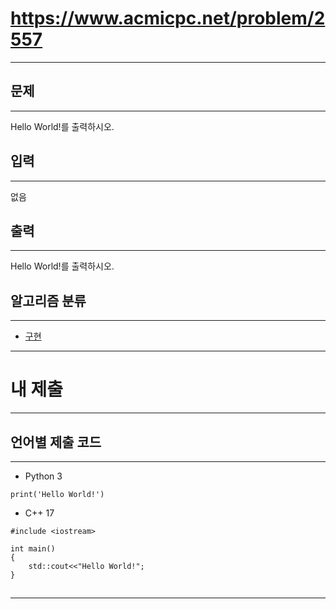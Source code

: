 # https://www.acmicpc.net/problem/2557
---

## 문제
---
Hello World!를 출력하시오.

## 입력
---
없음

## 출력
---
Hello World!를 출력하시오.

## 알고리즘 분류
---
- [구현](https://www.acmicpc.net/problem/tag/102)

---
# 내 제출
---
## 언어별 제출 코드
---
- Python 3
```
print('Hello World!')
```

- C++ 17
```
#include <iostream>

int main()
{
    std::cout<<"Hello World!";
}
```

## 
---

